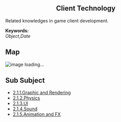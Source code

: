 <h2 align="center">Client Technology</h2>
<p>
Related knowledges in game client development.
</p>

**Keywords:**<br/>
*Object,Date*

## Map
![image loading...](../exports/2.1.客户端技术.png?raw=true)

## Sub Subject
* [2.1.1.Graphic and Rendering](mds/2.1.1.图形与渲染.md)
* [2.1.2.Physics](mds/2.1.2.物理.md)
* [2.1.3.UI](mds/2.1.3.UI.md)
* [2.1.4.Sound](mds/2.1.4.声音.md)
* [2.1.5.Animation and FX](mds/2.1.5.动画与特效.md)
